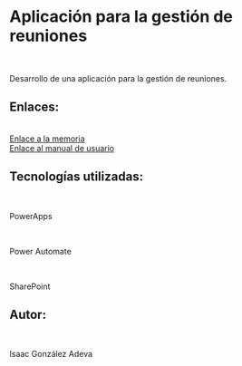 # Aplicación para la gestión de reuniones
<br>
<p>Desarrollo de una aplicación para la gestión de reuniones.</p>

## Enlaces: 
<br>
<a href="https://github.com/IsaacGonade/TFG_Gestion_Reuniones/blob/main/Gonzalez_Adeva_Isaac_Memoria_ProyectoFinal_DAM25.pdf">Enlace a la memoria</a>
<br>
<a href="https://github.com/IsaacGonade/TFG_Gestion_Reuniones/blob/main/Gonz%C3%A1lez_Adeva_Isaac_Manual_ProyectoFinal_DAM25.pdf">Enlace al manual de usuario</a>


## Tecnologías utilizadas:
<br>
<p>PowerApps</p>
<br>
<p>Power Automate</p>
<br>
<p>SharePoint</p>


## Autor:
<br>
<p>Isaac González Adeva</p>
